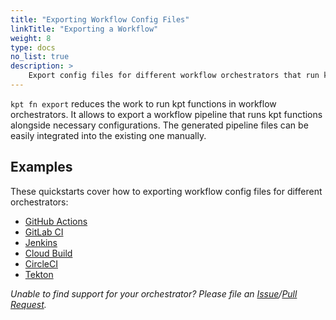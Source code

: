 ```yaml
---
title: "Exporting Workflow Config Files"
linkTitle: "Exporting a Workflow"
weight: 8
type: docs
no_list: true
description: >
    Export config files for different workflow orchestrators that run kpt functions
---
```


`kpt fn export` reduces the work to run kpt functions in workflow orchestrators. It allows to export a workflow pipeline that runs kpt functions alongside necessary configurations. The generated pipeline files can be easily integrated into the existing one manually.

## Examples

These quickstarts cover how to exporting workflow config files for different orchestrators:

- [GitHub Actions]
- [GitLab CI]
- [Jenkins]
- [Cloud Build]
- [CircleCI]
- [Tekton]

*Unable to find support for your orchestrator? Please file an [Issue]/[Pull Request].*

[GitHub Actions]: ./github-actions
[GitLab CI]: ./gitlab-ci
[Jenkins]: ./jenkins
[Cloud Build]: ./cloud-build
[CircleCI]: ./circleci
[Tekton]: ./tekton
[Issue]: https://github.com/GoogleContainerTools/kpt/issues
[Pull Request]: https://github.com/GoogleContainerTools/kpt/pulls
